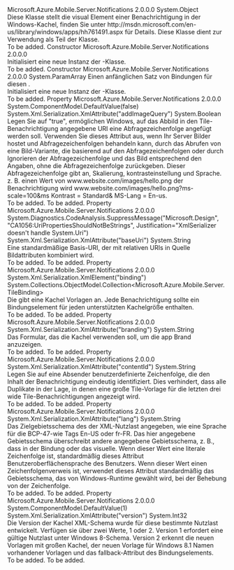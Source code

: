 <Type Name="VisualTile" FullName="Microsoft.Azure.Mobile.Server.Notifications.VisualTile">
  <TypeSignature Language="C#" Value="public class VisualTile" />
  <TypeSignature Language="ILAsm" Value=".class public auto ansi beforefieldinit VisualTile extends System.Object" />
  <TypeSignature Language="DocId" Value="T:Microsoft.Azure.Mobile.Server.Notifications.VisualTile" />
  <TypeSignature Language="VB.NET" Value="Public Class VisualTile" />
  <TypeSignature Language="F#" Value="type VisualTile = class" />
  <AssemblyInfo>
    <AssemblyName>Microsoft.Azure.Mobile.Server.Notifications</AssemblyName>
    <AssemblyVersion>2.0.0.0</AssemblyVersion>
  </AssemblyInfo>
  <Base>
    <BaseTypeName>System.Object</BaseTypeName>
  </Base>
  <Interfaces />
  <Docs>
    <summary>
            Diese Klasse stellt die <c>visual</c> Element einer Benachrichtigung in der Windows-Kachel, finden Sie unter <c>http://msdn.microsoft.com/en-us/library/windows/apps/hh761491.aspx</c> für Details.
            Diese Klasse dient zur Verwendung als Teil der <see cref="T:Microsoft.Azure.Mobile.Server.WindowsPushMessage" /> Klasse.
            </summary>
    <remarks>To be added.</remarks>
  </Docs>
  <Members>
    <Member MemberName=".ctor">
      <MemberSignature Language="C#" Value="public VisualTile ();" />
      <MemberSignature Language="ILAsm" Value=".method public hidebysig specialname rtspecialname instance void .ctor() cil managed" />
      <MemberSignature Language="DocId" Value="M:Microsoft.Azure.Mobile.Server.Notifications.VisualTile.#ctor" />
      <MemberSignature Language="VB.NET" Value="Public Sub New ()" />
      <MemberType>Constructor</MemberType>
      <AssemblyInfo>
        <AssemblyName>Microsoft.Azure.Mobile.Server.Notifications</AssemblyName>
        <AssemblyVersion>2.0.0.0</AssemblyVersion>
      </AssemblyInfo>
      <Parameters />
      <Docs>
        <summary>
            Initialisiert eine neue Instanz der <see cref="T:Microsoft.Azure.Mobile.Server.Notifications.VisualTile" />-Klasse.
            </summary>
        <remarks>To be added.</remarks>
      </Docs>
    </Member>
    <Member MemberName=".ctor">
      <MemberSignature Language="C#" Value="public VisualTile (params Microsoft.Azure.Mobile.Server.TileBinding[] bindings);" />
      <MemberSignature Language="ILAsm" Value=".method public hidebysig specialname rtspecialname instance void .ctor(class Microsoft.Azure.Mobile.Server.TileBinding[] bindings) cil managed" />
      <MemberSignature Language="DocId" Value="M:Microsoft.Azure.Mobile.Server.Notifications.VisualTile.#ctor(Microsoft.Azure.Mobile.Server.TileBinding[])" />
      <MemberSignature Language="VB.NET" Value="Public Sub New (ParamArray bindings As TileBinding())" />
      <MemberSignature Language="F#" Value="new Microsoft.Azure.Mobile.Server.Notifications.VisualTile : Microsoft.Azure.Mobile.Server.TileBinding[] -&gt; Microsoft.Azure.Mobile.Server.Notifications.VisualTile" Usage="new Microsoft.Azure.Mobile.Server.Notifications.VisualTile bindings" />
      <MemberType>Constructor</MemberType>
      <AssemblyInfo>
        <AssemblyName>Microsoft.Azure.Mobile.Server.Notifications</AssemblyName>
        <AssemblyVersion>2.0.0.0</AssemblyVersion>
      </AssemblyInfo>
      <Parameters>
        <Parameter Name="bindings" Type="Microsoft.Azure.Mobile.Server.TileBinding[]">
          <Attributes>
            <Attribute>
              <AttributeName>System.ParamArray</AttributeName>
            </Attribute>
          </Attributes>
        </Parameter>
      </Parameters>
      <Docs>
        <param name="bindings">Einen anfänglichen Satz von Bindungen für diesen <see cref="T:Microsoft.Azure.Mobile.Server.Notifications.VisualTile" />.</param>
        <summary>
            Initialisiert eine neue Instanz der <see cref="T:Microsoft.Azure.Mobile.Server.Notifications.VisualTile" />-Klasse.
            </summary>
        <remarks>To be added.</remarks>
      </Docs>
    </Member>
    <Member MemberName="AddImageQuery">
      <MemberSignature Language="C#" Value="public bool AddImageQuery { get; set; }" />
      <MemberSignature Language="ILAsm" Value=".property instance bool AddImageQuery" />
      <MemberSignature Language="DocId" Value="P:Microsoft.Azure.Mobile.Server.Notifications.VisualTile.AddImageQuery" />
      <MemberSignature Language="VB.NET" Value="Public Property AddImageQuery As Boolean" />
      <MemberSignature Language="F#" Value="member this.AddImageQuery : bool with get, set" Usage="Microsoft.Azure.Mobile.Server.Notifications.VisualTile.AddImageQuery" />
      <MemberType>Property</MemberType>
      <AssemblyInfo>
        <AssemblyName>Microsoft.Azure.Mobile.Server.Notifications</AssemblyName>
        <AssemblyVersion>2.0.0.0</AssemblyVersion>
      </AssemblyInfo>
      <Attributes>
        <Attribute>
          <AttributeName>System.ComponentModel.DefaultValue(false)</AttributeName>
        </Attribute>
        <Attribute>
          <AttributeName>System.Xml.Serialization.XmlAttribute("addImageQuery")</AttributeName>
        </Attribute>
      </Attributes>
      <ReturnValue>
        <ReturnType>System.Boolean</ReturnType>
      </ReturnValue>
      <Docs>
        <summary>
            Legen Sie auf "true", ermöglichen Windows, auf das Abbild in den Tile-Benachrichtigung angegebene URI eine Abfragezeichenfolge angefügt werden soll. Verwenden Sie dieses Attribut aus, wenn Ihr Server Bilder hostet und Abfragezeichenfolgen behandeln kann, durch das Abrufen von eine Bild-Variante, die basierend auf den Abfragezeichenfolgen oder durch Ignorieren der Abfragezeichenfolge und das Bild entsprechend den Angaben, ohne die Abfragezeichenfolge zurückgeben. Dieser Abfragezeichenfolge gibt an, Skalierung, kontrasteinstellung und Sprache. z. B. einen Wert von <c>www.website.com/images/hello.png</c> der Benachrichtigung wird <c>www.website.com/images/hello.png?ms-scale=100&amp;ms Kontrast = Standard&amp; MS-Lang = En-us</c>.
            </summary>
        <value>To be added.</value>
        <remarks>To be added.</remarks>
      </Docs>
    </Member>
    <Member MemberName="BaseUri">
      <MemberSignature Language="C#" Value="public string BaseUri { get; set; }" />
      <MemberSignature Language="ILAsm" Value=".property instance string BaseUri" />
      <MemberSignature Language="DocId" Value="P:Microsoft.Azure.Mobile.Server.Notifications.VisualTile.BaseUri" />
      <MemberSignature Language="VB.NET" Value="Public Property BaseUri As String" />
      <MemberSignature Language="F#" Value="member this.BaseUri : string with get, set" Usage="Microsoft.Azure.Mobile.Server.Notifications.VisualTile.BaseUri" />
      <MemberType>Property</MemberType>
      <AssemblyInfo>
        <AssemblyName>Microsoft.Azure.Mobile.Server.Notifications</AssemblyName>
        <AssemblyVersion>2.0.0.0</AssemblyVersion>
      </AssemblyInfo>
      <Attributes>
        <Attribute>
          <AttributeName>System.Diagnostics.CodeAnalysis.SuppressMessage("Microsoft.Design", "CA1056:UriPropertiesShouldNotBeStrings", Justification="XmlSerializer doesn't handle System.Uri")</AttributeName>
        </Attribute>
        <Attribute>
          <AttributeName>System.Xml.Serialization.XmlAttribute("baseUri")</AttributeName>
        </Attribute>
      </Attributes>
      <ReturnValue>
        <ReturnType>System.String</ReturnType>
      </ReturnValue>
      <Docs>
        <summary>
            Eine standardmäßige Basis-URI, der mit relativen URIs in Quelle Bildattributen kombiniert wird.
            </summary>
        <value>To be added.</value>
        <remarks>To be added.</remarks>
      </Docs>
    </Member>
    <Member MemberName="Bindings">
      <MemberSignature Language="C#" Value="public System.Collections.ObjectModel.Collection&lt;Microsoft.Azure.Mobile.Server.TileBinding&gt; Bindings { get; }" />
      <MemberSignature Language="ILAsm" Value=".property instance class System.Collections.ObjectModel.Collection`1&lt;class Microsoft.Azure.Mobile.Server.TileBinding&gt; Bindings" />
      <MemberSignature Language="DocId" Value="P:Microsoft.Azure.Mobile.Server.Notifications.VisualTile.Bindings" />
      <MemberSignature Language="VB.NET" Value="Public ReadOnly Property Bindings As Collection(Of TileBinding)" />
      <MemberSignature Language="F#" Value="member this.Bindings : System.Collections.ObjectModel.Collection&lt;Microsoft.Azure.Mobile.Server.TileBinding&gt;" Usage="Microsoft.Azure.Mobile.Server.Notifications.VisualTile.Bindings" />
      <MemberType>Property</MemberType>
      <AssemblyInfo>
        <AssemblyName>Microsoft.Azure.Mobile.Server.Notifications</AssemblyName>
        <AssemblyVersion>2.0.0.0</AssemblyVersion>
      </AssemblyInfo>
      <Attributes>
        <Attribute>
          <AttributeName>System.Xml.Serialization.XmlElement("binding")</AttributeName>
        </Attribute>
      </Attributes>
      <ReturnValue>
        <ReturnType>System.Collections.ObjectModel.Collection&lt;Microsoft.Azure.Mobile.Server.TileBinding&gt;</ReturnType>
      </ReturnValue>
      <Docs>
        <summary>
            Die <see cref="T:Microsoft.Azure.Mobile.Server.TileBinding" /> gibt eine Kachel Vorlagen an. Jede Benachrichtigung sollte ein Bindungselement für jeden unterstützten Kachelgröße enthalten.
            </summary>
        <value>To be added.</value>
        <remarks>To be added.</remarks>
      </Docs>
    </Member>
    <Member MemberName="Branding">
      <MemberSignature Language="C#" Value="public string Branding { get; set; }" />
      <MemberSignature Language="ILAsm" Value=".property instance string Branding" />
      <MemberSignature Language="DocId" Value="P:Microsoft.Azure.Mobile.Server.Notifications.VisualTile.Branding" />
      <MemberSignature Language="VB.NET" Value="Public Property Branding As String" />
      <MemberSignature Language="F#" Value="member this.Branding : string with get, set" Usage="Microsoft.Azure.Mobile.Server.Notifications.VisualTile.Branding" />
      <MemberType>Property</MemberType>
      <AssemblyInfo>
        <AssemblyName>Microsoft.Azure.Mobile.Server.Notifications</AssemblyName>
        <AssemblyVersion>2.0.0.0</AssemblyVersion>
      </AssemblyInfo>
      <Attributes>
        <Attribute>
          <AttributeName>System.Xml.Serialization.XmlAttribute("branding")</AttributeName>
        </Attribute>
      </Attributes>
      <ReturnValue>
        <ReturnType>System.String</ReturnType>
      </ReturnValue>
      <Docs>
        <summary>
            Das Formular, das die Kachel verwenden soll, um die app Brand anzuzeigen.
            </summary>
        <value>To be added.</value>
        <remarks>To be added.</remarks>
      </Docs>
    </Member>
    <Member MemberName="ContentId">
      <MemberSignature Language="C#" Value="public string ContentId { get; set; }" />
      <MemberSignature Language="ILAsm" Value=".property instance string ContentId" />
      <MemberSignature Language="DocId" Value="P:Microsoft.Azure.Mobile.Server.Notifications.VisualTile.ContentId" />
      <MemberSignature Language="VB.NET" Value="Public Property ContentId As String" />
      <MemberSignature Language="F#" Value="member this.ContentId : string with get, set" Usage="Microsoft.Azure.Mobile.Server.Notifications.VisualTile.ContentId" />
      <MemberType>Property</MemberType>
      <AssemblyInfo>
        <AssemblyName>Microsoft.Azure.Mobile.Server.Notifications</AssemblyName>
        <AssemblyVersion>2.0.0.0</AssemblyVersion>
      </AssemblyInfo>
      <Attributes>
        <Attribute>
          <AttributeName>System.Xml.Serialization.XmlAttribute("contentId")</AttributeName>
        </Attribute>
      </Attributes>
      <ReturnValue>
        <ReturnType>System.String</ReturnType>
      </ReturnValue>
      <Docs>
        <summary>
            Legen Sie auf eine Absender benutzerdefinierte Zeichenfolge, die den Inhalt der Benachrichtigung eindeutig identifiziert. Dies verhindert, dass alle Duplikate in der Lage, in denen eine große Tile-Vorlage für die letzten drei wide Tile-Benachrichtigungen angezeigt wird. 
            </summary>
        <value>To be added.</value>
        <remarks>To be added.</remarks>
      </Docs>
    </Member>
    <Member MemberName="Lang">
      <MemberSignature Language="C#" Value="public string Lang { get; set; }" />
      <MemberSignature Language="ILAsm" Value=".property instance string Lang" />
      <MemberSignature Language="DocId" Value="P:Microsoft.Azure.Mobile.Server.Notifications.VisualTile.Lang" />
      <MemberSignature Language="VB.NET" Value="Public Property Lang As String" />
      <MemberSignature Language="F#" Value="member this.Lang : string with get, set" Usage="Microsoft.Azure.Mobile.Server.Notifications.VisualTile.Lang" />
      <MemberType>Property</MemberType>
      <AssemblyInfo>
        <AssemblyName>Microsoft.Azure.Mobile.Server.Notifications</AssemblyName>
        <AssemblyVersion>2.0.0.0</AssemblyVersion>
      </AssemblyInfo>
      <Attributes>
        <Attribute>
          <AttributeName>System.Xml.Serialization.XmlAttribute("lang")</AttributeName>
        </Attribute>
      </Attributes>
      <ReturnValue>
        <ReturnType>System.String</ReturnType>
      </ReturnValue>
      <Docs>
        <summary>
            Das Zielgebietsschema des der XML-Nutzlast angegeben, wie eine Sprache für die BCP-47-wie Tags <c>En-US</c> oder <c>fr-FR</c>. Das hier angegebene Gebietsschema überschreibt andere angegebene Gebietsschema, z. B., dass in der Bindung oder das visuelle. Wenn dieser Wert eine literale Zeichenfolge ist, standardmäßig dieses Attribut Benutzeroberflächensprache des Benutzers. Wenn dieser Wert einen Zeichenfolgenverweis ist, verwendet dieses Attribut standardmäßig das Gebietsschema, das von Windows-Runtime gewählt wird, bei der Behebung von der Zeichenfolge.
            </summary>
        <value>To be added.</value>
        <remarks>To be added.</remarks>
      </Docs>
    </Member>
    <Member MemberName="Version">
      <MemberSignature Language="C#" Value="public int Version { get; set; }" />
      <MemberSignature Language="ILAsm" Value=".property instance int32 Version" />
      <MemberSignature Language="DocId" Value="P:Microsoft.Azure.Mobile.Server.Notifications.VisualTile.Version" />
      <MemberSignature Language="VB.NET" Value="Public Property Version As Integer" />
      <MemberSignature Language="F#" Value="member this.Version : int with get, set" Usage="Microsoft.Azure.Mobile.Server.Notifications.VisualTile.Version" />
      <MemberType>Property</MemberType>
      <AssemblyInfo>
        <AssemblyName>Microsoft.Azure.Mobile.Server.Notifications</AssemblyName>
        <AssemblyVersion>2.0.0.0</AssemblyVersion>
      </AssemblyInfo>
      <Attributes>
        <Attribute>
          <AttributeName>System.ComponentModel.DefaultValue(1)</AttributeName>
        </Attribute>
        <Attribute>
          <AttributeName>System.Xml.Serialization.XmlAttribute("version")</AttributeName>
        </Attribute>
      </Attributes>
      <ReturnValue>
        <ReturnType>System.Int32</ReturnType>
      </ReturnValue>
      <Docs>
        <summary>
            Die Version der Kachel XML-Schema wurde für diese bestimmte Nutzlast entwickelt. Verfügen sie über zwei Werte, 1 oder 2. Version 1 erfordert eine gültige Nutzlast unter Windows 8-Schema. Version 2 erkennt die neuen Vorlagen mit großen Kachel, der neuen Vorlage für Windows 8.1 Namen vorhandener Vorlagen und das fallback-Attribut des Bindungselements.
            </summary>
        <value>To be added.</value>
        <remarks>To be added.</remarks>
      </Docs>
    </Member>
  </Members>
</Type>